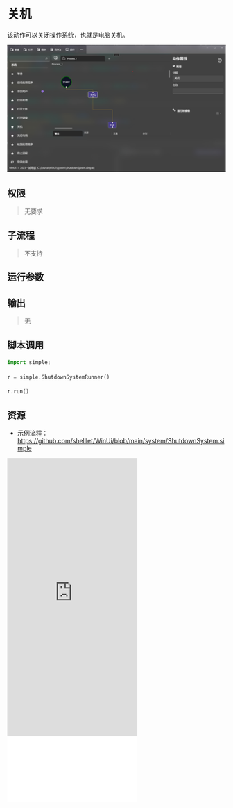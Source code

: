 # 关机 
该动作可以关闭操作系统，也就是电脑关机。

![ShutdownSystem](./images/09.png ':size=90%')
## 权限
> 无要求

## 子流程

> 不支持

## 运行参数


## 输出

> 无

## 脚本调用

```python
import simple;

r = simple.ShutdownSystemRunner()

r.run()
```

## 资源

* 示例流程：https://github.com/shelllet/WinUi/blob/main/system/ShutdownSystem.simple


<iframe type="text/html" height="640px" src="https://www.youtube.com/embed/jILoz5Ctq9w" frameborder="0"></iframe>

<iframe src="//player.bilibili.com/player.html?bvid=BV1Wm4y1J7vz&page=1&autoplay=0” height='640px' scrolling="no" border="0" frameborder="no" framespacing="0" allowfullscreen="true"></iframe>
